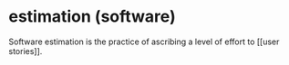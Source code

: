 # estimation (software)

Software estimation is the practice of ascribing a level of effort to [[user stories]].

